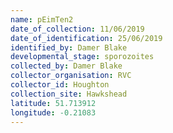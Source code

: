 ```yaml
---
name: pEimTen2
date_of_collection: 11/06/2019
date_of_identification: 25/06/2019
identified_by: Damer Blake
developmental_stage: sporozoites
collected_by: Damer Blake
collector_organisation: RVC
collector_id: Houghton
collection_site: Hawkshead
latitude: 51.713912
longitude: -0.21083
---
```

